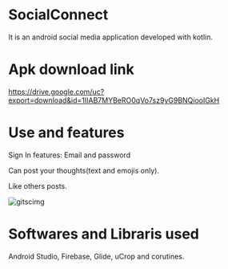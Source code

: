 # SocialConnect

It is an android social media application developed with kotlin.

# Apk download link

https://drive.google.com/uc?export=download&id=1IIAB7MYBeRO0qVo7sz9yG9BNQiooIGkH

# Use and features

Sign In features: Email and password

Can post your thoughts(text and emojis only).

Like others posts.

![gitscimg](https://user-images.githubusercontent.com/69160216/174300529-78a804ab-3a69-48c0-ba70-37f45e3aa138.png)

# Softwares and Libraris used

Android Studio,
Firebase,
Glide,
uCrop
and corutines.
